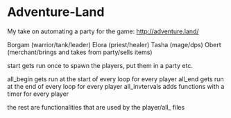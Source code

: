 # Adventure-Land

My take on automating a party for the game: http://adventure.land/

Borgam (warrior/tank/leader)
Elora (priest/healer)
Tasha (mage/dps)
Obert (merchant/brings and takes from party/sells items)

start gets run once to spawn the players, put them in a party etc.

all_begin gets run at the start of every loop for every player
all_end gets run at the end of every loop for every player
all_invtervals adds functions with a timer for every player

the rest are functionalities that are used by the player/all_ files
